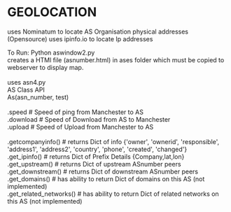 # GEOLOCATION

uses Nominatum to locate AS Organisation physical addresses (Opensource)
uses ipinfo.io to locate Ip addresses

To Run: Python aswindow2.py <br />
creates a HTMl file (asnumber.html) in ases folder which must be copied to webserver to display map. <br />
<br />
uses asn4.py <br />
AS Class API <br />
  As(asn_number, test) <br />
  <br />
  .speed                  # Speed of ping from Manchester to AS <br />
  .download               # Speed of Download from AS to Manchester <br />
  .upload                 # Speed of Upload from Manchester to AS <br />
  <br />
  .getcompanyinfo()       # returns Dict of info {'owner', 'ownerid', 'responsible', 'address1', 'address2', 'country', 'phone', 'created', 'changed'} <br />
  .get_ipinfo()           # returns Dict of Prefix Details {Company,lat,lon} <br />
  .get_upstream()         # returns Dict of upstream ASnumber peers <br />
  .get_downstream()       # returns Dict of downstream ASnumber peers <br />
  .get_domains()          # has ability to return Dict of domains on this AS (not implemented) <br />
  .get_related_networks() # has ability to return Dict of related networks on this AS (not implemented) <br />
  
